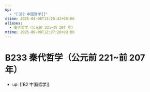 ```yaml
---
up:
  - "[[B2 中国哲学]]"
ctime: 2025-04-06T13:28:42+08:00
aliases:
  - 秦代哲学（公元前 221~前 207 年）
mtime: 2025-09-09T12:37:20+08:00
---
```


# B233 秦代哲学（公元前 221~前 207 年）

- up: [[B2 中国哲学]]

